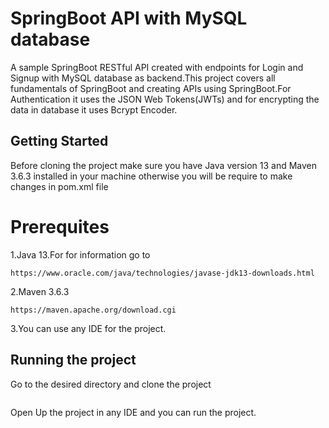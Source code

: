 # SpringBoot API with MySQL database
A sample SpringBoot RESTful API created with endpoints for Login and Signup with MySQL database as backend.This project covers all fundamentals of SpringBoot and creating APIs using SpringBoot.For Authentication it uses the JSON Web Tokens(JWTs) and for encrypting the data in database it uses Bcrypt Encoder.
## Getting Started
Before cloning the project make sure you have Java version 13 and Maven 3.6.3 installed in your machine otherwise you will be require to make changes in pom.xml file
# Prerequites
1.Java 13.For for information go to
```
https://www.oracle.com/java/technologies/javase-jdk13-downloads.html
```
2.Maven 3.6.3
```
https://maven.apache.org/download.cgi
```
3.You can use any IDE for the project.
## Running the project
Go to the desired directory and clone the project
```

```
Open Up the project in any IDE and you can run the project.
